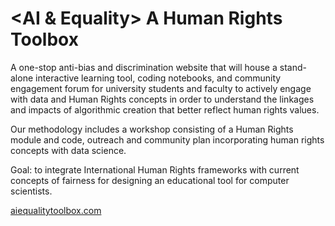 # <AI & Equality> A Human Rights Toolbox

A one-stop anti-bias and discrimination website that will house a stand-alone interactive learning tool, coding notebooks, and community engagement forum for university students and  faculty to actively engage with data and Human Rights concepts in order to understand the linkages and impacts of algorithmic creation that better reflect human rights values.

 Our methodology includes a workshop consisting of a Human Rights module and code, outreach and community plan incorporating human rights concepts with data science.

Goal: to integrate  International Human Rights frameworks with current concepts of fairness for designing an educational tool for computer scientists. 




[aiequalitytoolbox.com](https://aiequalitytoolbox.com/)
